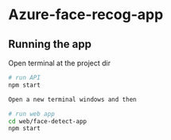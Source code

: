 # Azure-face-recog-app
 
## Running the app

Open terminal at the project dir

``` bash 
# run API
npm start

Open a new terminal windows and then

# run web app
cd web/face-detect-app
npm start

```
